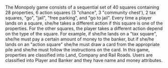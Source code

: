 The Monopoly game consists of a sequential set of 40 squares containing 28 properties, 6 action squares (3 "chance", 3 "community chest'), 2 tax squares, "go", "jail", "free parking", and "go to jail". Every time a player lands on a square, she/he takes a different action if this square is one of the properties. For the other squares, the player takes a different action depend on the type of the square. For example, if she/he lands on a "tax square", she/he must pay a certain amount of money to the banker, but if she/he lands on an "action square" she/he must draw a card from the appropriate pile and she/he must follow the instructions on the card. In this game, properties are classified into Land, Company and Rail Roads. Users are classified into Player and Banker and they have name and money attributes.
